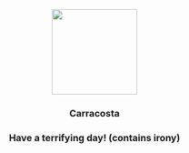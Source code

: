 <p align="center">
    <img src="https://raw.githubusercontent.com/PokeAPI/sprites/master/sprites/pokemon/565.png" width="150" height="150">
</p>
<h3 align="center"> <b>Carracosta</b></h3>
<h3 align="center">Have a terrifying day! (contains irony)</h3>

